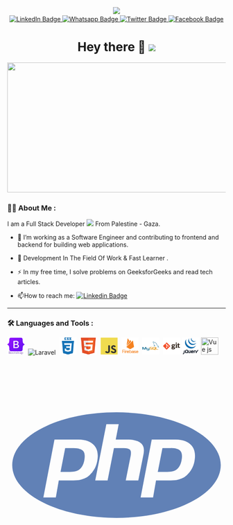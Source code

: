 <div id="header" align="center">
  <img src="https://media.giphy.com/media/M9gbBd9nbDrOTu1Mqx/giphy.gif" width="100"/>
</div>

<div  align="center" id="badges">
  <a href="https://www.linkedin.com/in/mahmoud-jebreel/">
    <img src="https://img.shields.io/badge/LinkedIn-blue?style=for-the-badge&logo=linkedin&logoColor=white" alt="LinkedIn Badge"/>
  </a>
  <a href="https://wa.link/d2qp55">
    <img src="https://img.shields.io/badge/Whatsapp-green?style=for-the-badge&logo=whatsapp&logoColor=white" alt="Whatsapp Badge"/>
  </a>
  <a href="https://twitter.com/Mahmoudjebreel5">
    <img src="https://img.shields.io/badge/Twitter-blue?style=for-the-badge&logo=twitter&logoColor=white" alt="Twitter Badge"/>
  </a>
    <a href="https://www.facebook.com/Mahmoud.N.Jebreel">
    <img src="https://img.shields.io/badge/Facebook-blue?style=for-the-badge&logo=facebook&logoColor=white" alt="Facebook Badge"/>
  </a>
</div>
<h1 align="center">
  Hey there 👋
  <img src="https://media.giphy.com/media/hvRJCLFzcasrR4ia7z/giphy.gif" width="30px"/>
</h1>

<div align="center">
  <img src="https://media.giphy.com/media/dWesBcTLavkZuG35MI/giphy.gif" width="600" height="300"/>
</div>

### :woman_technologist: About Me :
I am a Full Stack Developer <img src="https://media.giphy.com/media/WUlplcMpOCEmTGBtBW/giphy.gif" width="30"> From Palestine - Gaza.

- :telescope: I’m working as a Software Engineer and contributing to frontend and backend for building web applications.

- :seedling: Development In The Field Of Work & Fast Learner .

- :zap: In my free time, I solve problems on GeeksforGeeks and read tech articles.

- :mailbox:How to reach me: [![Linkedin Badge](https://img.shields.io/badge/-kakbar-blue?style=flat&logo=Linkedin&logoColor=white)](https://www.linkedin.com/in/mahmoud-jebreel/)

---

### :hammer_and_wrench: Languages and Tools :
<div>
  <img src="https://github.com/devicons/devicon/blob/master/icons/bootstrap/bootstrap-original-wordmark.svg" title="Bootstrap" alt="Bootstrap" width="40" height="40"/>&nbsp;
  <img src="https://github.com/devicons/devicon/blob/master/icons/laravel/materialui-original.svg" title="Laravel" alt="Laravel" width="40" height="40"/>&nbsp;
  <img src="https://github.com/devicons/devicon/blob/master/icons/css3/css3-plain-wordmark.svg"  title="CSS3" alt="CSS" width="40" height="40"/>&nbsp;
  <img src="https://github.com/devicons/devicon/blob/master/icons/html5/html5-original.svg" title="HTML5" alt="HTML" width="40" height="40"/>&nbsp;
  <img src="https://github.com/devicons/devicon/blob/master/icons/javascript/javascript-original.svg" title="JavaScript" alt="JavaScript" width="40" height="40"/>&nbsp;
  <img src="https://github.com/devicons/devicon/blob/master/icons/firebase/firebase-plain-wordmark.svg" title="Firebase" alt="Firebase" width="40" height="40"/>&nbsp;
  <img src="https://github.com/devicons/devicon/blob/master/icons/mysql/mysql-original-wordmark.svg" title="MySQL"  alt="MySQL" width="40" height="40"/>&nbsp;
  <img src="https://github.com/devicons/devicon/blob/master/icons/git/git-original-wordmark.svg" title="Git" **alt="Git" width="40" height="40"/>
  <img src="https://github.com/devicons/devicon/blob/master/icons/jquery/jquery-original-wordmark.svg" title="JQuery" **alt="JQuery" width="40" height="40"/>
  <img src="https://github.com/devicons/devicon/blob/master/icons/vue.js/vue-original-wordmark.svg" title="Vue js" **alt="Vue js" width="40" height="40"/>
  <svg xmlns="http://www.w3.org/2000/svg" viewBox="0 0 128 128"><path fill="#6181B6" d="M64 33.039C30.26 33.039 2.906 46.901 2.906 64S30.26 94.961 64 94.961 125.094 81.099 125.094 64 97.74 33.039 64 33.039zM48.103 70.032c-1.458 1.364-3.077 1.927-4.86 2.507-1.783.581-4.052.461-6.811.461h-6.253l-1.733 10h-7.301l6.515-34H41.7c4.224 0 7.305 1.215 9.242 3.432 1.937 2.217 2.519 5.364 1.747 9.337-.319 1.637-.856 3.159-1.614 4.515a15.118 15.118 0 01-2.972 3.748zM69.414 73l2.881-14.42c.328-1.688.208-2.942-.361-3.555-.57-.614-1.782-1.025-3.635-1.025h-5.79l-3.731 19h-7.244l6.515-33h7.244l-1.732 9h6.453c4.061 0 6.861.815 8.402 2.231s2.003 3.356 1.387 6.528L76.772 73h-7.358zm40.259-11.178c-.318 1.637-.856 3.133-1.613 4.488-.758 1.357-1.748 2.598-2.971 3.722-1.458 1.364-3.078 1.927-4.86 2.507-1.782.581-4.053.461-6.812.461h-6.253l-1.732 10h-7.301l6.514-34h14.041c4.224 0 7.305 1.215 9.241 3.432 1.935 2.217 2.518 5.418 1.746 9.39zM95.919 54h-5.001l-2.727 14h4.442c2.942 0 5.136-.29 6.576-1.4 1.442-1.108 2.413-2.828 2.918-5.421.484-2.491.264-4.434-.66-5.458-.925-1.024-2.774-1.721-5.548-1.721zm-56.985 0h-5.002l-2.727 14h4.441c2.943 0 5.136-.29 6.577-1.4 1.441-1.108 2.413-2.828 2.917-5.421.484-2.491.264-4.434-.66-5.458S41.708 54 38.934 54z"/></svg>


</div>
<!--
**mahmoudjebreel/mahmoudjebreel** is a ✨ _special_ ✨ repository because its `README.md` (this file) appears on your GitHub profile.
---


Here are some ideas to get you started:

- 🔭 I’m currently working on ...
- 🌱 I’m currently learning ...
- 👯 I’m looking to collaborate on ...
- 🤔 I’m looking for help with ...
- 💬 Ask me about ...
- 📫 How to reach me: ...
- 😄 Pronouns: ...
- ⚡ Fun fact: ...
-->
